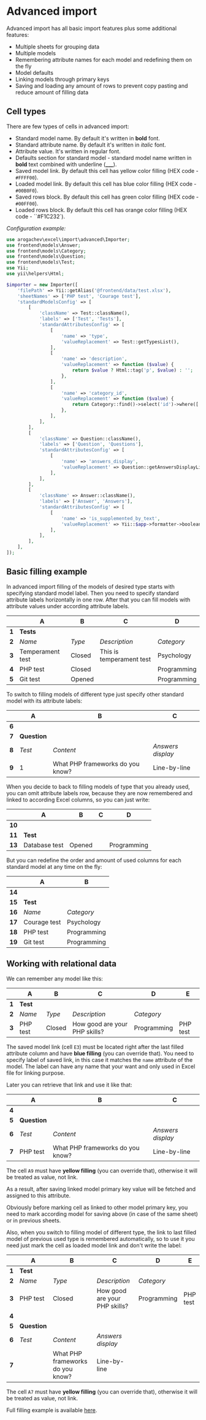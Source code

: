 # Advanced import

Advanced import has all basic import features plus some additional features:

- Multiple sheets for grouping data
- Multiple models
- Remembering attribute names for each model and redefining them on the fly
- Model defaults
- Linking models through primary keys
- Saving and loading any amount of rows to prevent copy pasting and reduce amount of filling data

## Cell types

There are few types of cells in advanced import:

- Standard model name. By default it's written in **bold** font.
- Standard attribute name. By default it's written in *italic* font.
- Attribute value. It's written in regular font.
- Defaults section for standard model - standard model name written in **bold** text combined with underline (**___**).
- Saved model link. By default this cell has yellow color filling (HEX code - `#FFFF00`).
- Loaded model link. By default this cell has blue color filling (HEX code - `#00B0F0`).
- Saved rows block. By default this cell has green color filling (HEX code - `#00FF00`).
- Loaded rows block. By default this cell has orange color filling (HEX code - ``#F1C232`).

*Configuration example:*

```php
use arogachev\excel\import\advanced\Importer;
use frontend\models\Answer;
use frontend\models\Category;
use frontend\models\Question;
use frontend\models\Test;
use Yii;
use yii\helpers\Html;

$importer = new Importer([
    'filePath' => Yii::getAlias('@frontend/data/test.xlsx'),
    'sheetNames' => ['PHP test', 'Courage test'],
    'standardModelsConfig' => [
        [
            'className' => Test::className(),
            'labels' => ['Test', 'Tests'],
            'standardAttributesConfig' => [
                [
                    'name' => 'type',
                    'valueReplacement' => Test::getTypesList(),
                ],
                [
                    'name' => 'description',
                    'valueReplacement' => function ($value) {
                        return $value ? Html::tag('p', $value) : '';
                    },
                ],
                [
                    'name' => 'category_id',
                    'valueReplacement' => function ($value) {
                        return Category::find()->select('id')->where(['name' => $value]);
                    },
                ],
            ],
        ],
        [
            'className' => Question::className(),
            'labels' => ['Question', 'Questions'],
            'standardAttributesConfig' => [
                [
                    'name' => 'answers_display',
                    'valueReplacement' => Question::getAnswersDisplayList(),
                ],
            ],
        ],
        [
            'className' => Answer::className(),
            'labels' => ['Answer', 'Answers'],
            'standardAttributesConfig' => [
                [
                    'name' => 'is_supplemented_by_text',
                    'valueReplacement' => Yii::$app->formatter->booleanFormat,
                ],
            ],
        ],
    ],
]);
```

## Basic filling example

In advanced import filling of the models of desired type starts with specifying standard model label. Then you need to
specify standard attribute labels horizontally in one row. After that you can fill models with attribute values under
according attribute labels.

|       | A                | B      | C                        | D           |
| ----- | ---------------- | ------ | ------------------------ | ----------- |
| **1** | **Tests**        |        |                          |             |
| **2** | *Name*           | *Type* | *Description*            | *Category*  |
| **3** | Temperament test | Closed | This is temperament test | Psychology  |
| **4** | PHP test         | Closed |                          | Programming |
| **5** | Git test         | Opened |                          | Programming |

To switch to filling models of different type just specify other standard model with its attribute labels:

|       | A            | B                                | C                 |
| ----- |------------- | -------------------------------- | ----------------- |
| **6** |              |                                  |                   |
| **7** | **Question** |                                  |                   |
| **8** | *Test*       | *Content*                        | *Answers display* |
| **9** | 1            | What PHP frameworks do you know? | Line-by-line      |

When you decide to back to filling models of type that you already used, you can omit attribute labels row, because they
are now remembered and linked to according Excel columns, so you can just write:

|        | A             | B        | C   | D            |
| ------ | ------------- | -------- | --- | ------------ |
| **10** |               |          |     |              |
| **11** | **Test**      |          |     |              |
| **13** | Database test | Opened   |     | Programming  |

But you can redefine the order and amount of used columns for each standard model at any time on the fly:

|        | A            | B           |
| ------ | ------------ | ----------- |
| **14** |              |             |
| **15** | **Test**     |             |
| **16** | *Name*       | *Category*  |
| **17** | Courage test | Psychology  |
| **18** | PHP test     | Programming |
| **19** | Git test     | Programming |

## Working with relational data

We can remember any model like this:

|       | A        | B      | C                             | D           | E        |
| ----- | -------- | ------ | ----------------------------- | ----------- | -------- |
| **1** | **Test** |        |                               |             |          |
| **2** | *Name*   | *Type* | *Description*                 | *Category*  |          |
| **3** | PHP test | Closed | How good are your PHP skills? | Programming | PHP test |

The saved model link (cell `E3`) must be located right after the last filled attribute column and have **blue filling**
(you can override that). You need to specify label of saved link, in this case it matches the `name` attribute of the
model. The label can have any name that your want and only used in Excel file for linking purpose.

Later you can retrieve that link and use it like that:

|       | A            | B                                | C                 |
| ----- |------------- | -------------------------------- | ----------------- |
| **4** |              |                                  |                   |
| **5** | **Question** |                                  |                   |
| **6** | *Test*       | *Content*                        | *Answers display* |
| **7** | PHP test     | What PHP frameworks do you know? | Line-by-line      |

The cell `A9` must have **yellow filling** (you can override that), otherwise it will be treated as value, not link.

As a result, after saving linked model primary key value will be fetched and assigned to this attribute.

Obviously before marking cell as linked to other model primary key, you need to mark according model for saving above
(in case of the same sheet) or in previous sheets.

Also, when you switch to filling model of different type, the link to last filled model of previous used type is
remembered automatically, so to use it you need just mark the cell as loaded model link and don't write the label:

|       | A            | B                                | C                             | D           | E        |
| ----- | ------------ | -------------------------------- | ----------------------------- | ----------- | -------- |
| **1** | **Test**     |                                  |                               |             |          |
| **2** | *Name*       | *Type*                           | *Description*                 | *Category*  |          |
| **3** | PHP test     | Closed                           | How good are your PHP skills? | Programming | PHP test |
| **4** |              |                                  |                               |             |          |
| **5** | **Question** |                                  |                               |             |          |
| **6** | *Test*       | *Content*                        | *Answers display*             |             |          |
| **7** |              | What PHP frameworks do you know? | Line-by-line                  |             |          |

The cell `A7` must have **yellow filling** (you can override that), otherwise it will be treated as value, not link.

Full filling example is available [here](https://docs.google.com/spreadsheets/d/1WQp1JkQNU8tAxX1nMg7rEd_G0kqkaqIVeFx1CjHWHgM/edit?usp=sharing).
